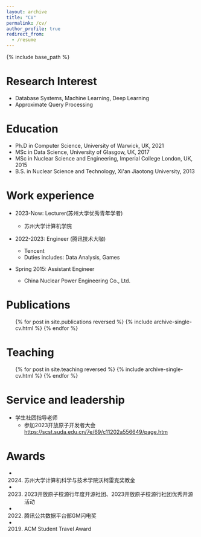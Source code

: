 ```yaml
---
layout: archive
title: "CV"
permalink: /cv/
author_profile: true
redirect_from:
  - /resume
---
```


{% include base_path %}

Research Interest
======
* Database Systems, Machine Learning, Deep Learning
* Approximate Query Processing

Education
======
* Ph.D in Computer Science, University of Warwick, UK, 2021
* MSc in Data Science, University of Glasgow, UK, 2017
* MSc in Nuclear Science and Engineering, Imperial College London, UK, 2015
* B.S. in Nuclear Science and Technology, Xi'an Jiaotong University, 2013

Work experience
======
* 2023-Now: Lecturer(苏州大学优秀青年学者)
  * 苏州大学计算机学院

* 2022-2023: Engineer (腾讯技术大咖)
  * Tencent
  * Duties includes: Data Analysis, Games

* Spring 2015: Assistant Engineer
  * China Nuclear Power Engineering Co., Ltd.


Publications
======
  <ul>{% for post in site.publications reversed %}
    {% include archive-single-cv.html %}
  {% endfor %}</ul>

  
Teaching
======
  <ul>{% for post in site.teaching reversed %}
    {% include archive-single-cv.html %}
  {% endfor %}</ul>
  
Service and leadership
======
* 学生社团指导老师
   * 参加2023开放原子开发者大会 https://scst.suda.edu.cn/7e/69/c11202a556649/page.htm

Awards
======
* 2024. 苏州大学计算机科学与技术学院沃柯雷克奖教金
* 2023. 2023开放原子校源行年度开源社团、2023开放原子校源行社团优秀开源活动
* 2022. 腾讯公共数据平台部GM闪电奖
* 2019. ACM Student Travel Award

